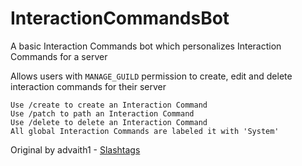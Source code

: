 # InteractionCommandsBot
A basic Interaction Commands bot which personalizes Interaction Commands for a server

Allows users with `MANAGE_GUILD` permission to create, edit and delete interaction commands for their server

```
Use /create to create an Interaction Command
Use /patch to path an Interaction Command
Use /delete to delete an Interaction Command
All global Interaction Commands are labeled it with 'System'
```

Original by advaith1 - [Slashtags](https://github.com/advaith1/slashtags)
